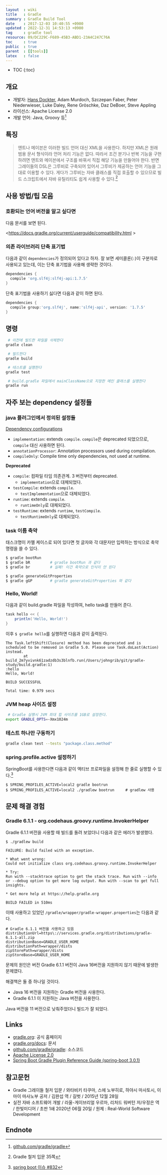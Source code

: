 ```yaml
---
layout  : wiki
title   : Gradle
summary : Gradle Build Tool
date    : 2017-12-03 10:40:55 +0900
updated : 2022-12-31 14:53:13 +0900
tag     : gradle tool
resource: 09/DC229C-F689-45B3-ABD1-23A4C247C76A
toc     : true
public  : true
parent  : [[tools]]
latex   : false
---
```

* TOC
{:toc}

## 개요

* 개발자: [Hans Dockter](https://github.com/hansd), Adam Murdoch, Szczepan Faber, Peter Niederwieser, Luke Daley, Rene Gröschke, Daz DeBoer, Steve Appling
* 라이선스: Apache License 2.0
* 개발 언어: Java, Groovy 등[^repo]

## 특징

> 앤트나 메이븐은 이러한 빌드 언어 대신 XML을 사용한다. 하지만 XML은 원래 범용 문서 형식이라 언어 처리 기능은 없다.
따라서 조건 분기나 반복 기능을 구현하려면 앤트와 메이븐에서 구조를 바꿔서 직접 해당 기능을 만들어야 한다.
반면 그레이들의 DSL은 그루비로 구축되어 있어서 그루비가 제공하는 언어 기능을 그대로 이용할 수 있다.
게다가 그루비는 자바 클래스를 직접 호출할 수 있으므로 빌드 스크립트에서 자바 유틸리티도 쉽게 사용할 수 있다.[^desc]

## 사용 방법/팁 모음

### 호환되는 언어 버전을 알고 싶다면

다음 문서를 보면 된다.

<https://docs.gradle.org/current/userguide/compatibility.html >

### 의존 라이브러리 단축 표기법

다음과 같이 `dependencies`가 정의되어 있다고 하자. 잘 보면 세미콜론(`:`)이 구분자로 사용되고 있는데, 이는 단축 표기법을 사용해 생략한 것이다.

```groovy
dependencies {
  compile 'org.slf4j:slf4j-api:1.7.5'
}
```

단축 표기법을 사용하기 싫다면 다음과 같이 하면 된다.

```groovy
dependencies {
  compile group:'org.slf4j', name:'slf4j-api', version: '1.7.5'
}
```

## 명령

```sh
 # 이전에 빌드한 파일을 삭제한다
gradle clean

 # 빌드한다
gradle build

 # 테스트를 실행한다
gradle test

 # build.gradle 파일에서 mainClassName으로 지정한 메인 클래스를 실행한다
gradle run
```

## 자주 보는 dependency 설정들
### java 플러그인에서 정의된 설정들

[Dependency configurations]( https://docs.gradle.org/current/userguide/java_plugin.html#tab:configurations )

- `implementation`: extends `compile`. `compile`은 deprecated 되었으므로, `compile` 대신 사용하면 된다.
- `annotationProcessor`: Annotation processors used during compilation.
- `compileOnly`: Compile time only dependencies, not used at runtime.

**Deprecated**

- `compile`: 컴파일 타임 의존관계. 3 버전부터 deprecated.
    - `implementation`으로 대체되었다.
- `testCompile`: extends `compile`.
    - `testImplementation`으로 대체되었다.
- `runtime`: extends `compile`.
    - `runtimeOnly`로 대체되었다.
- `testRuntime`: extends `runtime`, `testCompile`.
    - `testRuntimeOnly`로 대체되었다.


### task 이름 축약

태스크명이 카멜 케이스로 되어 있다면 첫 글자와 각 대문자만 입력하는 방식으로 축약 명령을 쓸 수 있다.

```sh
$ gradle bootRun
$ gradle bR         # gradle bootRun 과 같다
$ gradle br         # 실패! 이건 축약으로 인식이 안 된다

$ gradle generateGitProperties
$ gradle gGP        # gradle generateGitProperties 와 같다
```

### Hello, World!

다음과 같이 build.gradle 파일을 작성하여, hello task를 만들어 준다.

```groovy
task hello << {
    println('Hello, World!')
}
```

이후 `$ gradle hello`를 실행하면 다음과 같이 출력된다.

```
The Task.leftShift(Closure) method has been deprecated and is scheduled to be removed in Gradle 5.0. Please use Task.doLast(Action) instead.
        at build_2m7yvivnk61zadzdb3s3blnfb.run(/Users/johngrib/git/gradle-study/build.gradle:1)
:hello
Hello, World!

BUILD SUCCESSFUL

Total time: 0.979 secs
```

### JVM heap 사이즈 설정

```bash
 # Gradle 실행시 JVM 최대 힙 사이즈를 1GB로 설정한다.
export GRADLE_OPTS=-Xmx1024m
```

### 테스트 하나만 구동하기

```sh
gradle clean test --tests "package.class.method"
```

### spring.profile.active 설정하기

SpringBoot를 사용한다면 다음과 같이 액티브 프로파일을 설정해 한 줄로 실행할 수 있다.[^cli-profile]

```
$ SPRING_PROFILES_ACTIVE=local2 gradle bootrun
$ SPRING_PROFILES_ACTIVE=local2 ./gradlew bootrun     # gradlew 사용
```

## 문제 해결 경험

### Gradle 6.1.1 - org.codehaus.groovy.runtime.InvokerHelper

Gradle 6.1.1 버전을 사용할 때 빌드를 돌려 보았더니 다음과 같은 에러가 발생했다.

```
$ ./gradlew build

FAILURE: Build failed with an exception.

* What went wrong:
Could not initialize class org.codehaus.groovy.runtime.InvokerHelper

* Try:
Run with --stacktrace option to get the stack trace. Run with --info or --debug option to get more log output. Run with --scan to get full insights.

* Get more help at https://help.gradle.org

BUILD FAILED in 510ms
```

이때 사용하고 있었던 `/gradle/wrapper/gradle-wrapper.properties`는 다음과 같다.

```
# Gradle 6.1.1 버전을 사용하고 있음
distributionUrl=https\://services.gradle.org/distributions/gradle-6.1.1-all.zip
distributionBase=GRADLE_USER_HOME
distributionPath=wrapper/dists
zipStorePath=wrapper/dists
zipStoreBase=GRADLE_USER_HOME
```

문제의 원인은 버전 Gradle 6.1.1 버전이 Java 16버전을 지원하지 않기 때문에 발생한 문제였다.

해결책은 둘 중 하나일 것이다.

- Java 16 버전을 지원하는 Gradle 버전을 사용한다.
- Gradle 6.1.1 이 지원하는 Java 버전을 사용한다.

Java 버전을 11 버전으로 낮춰주었더니 빌드가 잘 되었다.


## Links

* [gradle.org](https://gradle.org/): 공식 홈페이지
* [gradle.org/docs](https://gradle.org/docs/): 문서
* [github.com/gradle/gradle](https://github.com/gradle/gradle): 소스코드
* [Apache License 2.0](https://www.apache.org/licenses/#2.0)
* [Spring Boot Gradle Plugin Reference Guide (spring-boot 3.0.1)]( https://docs.spring.io/spring-boot/docs/3.0.1/gradle-plugin/reference/htmlsingle/ )

## 참고문헌

- Gradle 그레이들 철저 입문 / 와타비키 타쿠마, 스에 노부히로, 하야시 마사토시, 이마이 마사노부 공저 / 김완섭 역 / 길벗 / 2015년 12월 28일
- 실전 자바 소프트웨어 개발 / 라울-게이브리얼 우르마, 리처드 워버턴 저/우정은 역 / 한빛미디어 / 초판 1쇄 2020년 06월 20일 / 원제 : Real-World Software Development

## Endnote

[^repo]: [github.com/gradle/gradle](https://github.com/gradle/gradle)
[^desc]: Gradle 철저 입문 35쪽
[^cli-profile]: [spring boot 이슈 #832](https://github.com/spring-projects/spring-boot/issues/832#issuecomment-133830293)

